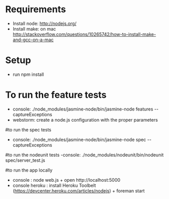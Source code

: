 # Requirements

- Install node: http://nodejs.org/
- Install make: on mac http://stackoverflow.com/questions/10265742/how-to-install-make-and-gcc-on-a-mac

# Setup
- run npm install

# To run the feature tests
- console: ./node_modules/jasmine-node/bin/jasmine-node features --captureExceptions
- webstorm: create a node.js configuration with the proper parameters

#to run the spec tests
- console: ./node_modules/jasmine-node/bin/jasmine-node spec --captureExceptions

#to run the nodeunit tests
-console: ./node_modules/nodeunit/bin/nodeunit spec/server_test.js

#to run the app locally
- console : node web.js + open http://localhost:5000
- console heroku : install Heroku Toolbelt (https://devcenter.heroku.com/articles/nodejs) + foreman start